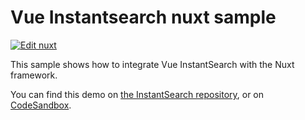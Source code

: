# Vue Instantsearch nuxt sample

[![Edit nuxt](https://codesandbox.io/static/img/play-codesandbox.svg)](https://codesandbox.io/s/github/algolia/doc-code-samples/tree/master/vue-instantsearch/nuxt)

This sample shows how to integrate Vue InstantSearch with the Nuxt framework.

You can find this demo on [the InstantSearch repository](https://github.com/algolia/instantsearch/tree/master/examples/vue/nuxt), or on [CodeSandbox](https://codesandbox.io/s/github/algolia/instantsearch/tree/master/examples/vue/nuxt).

